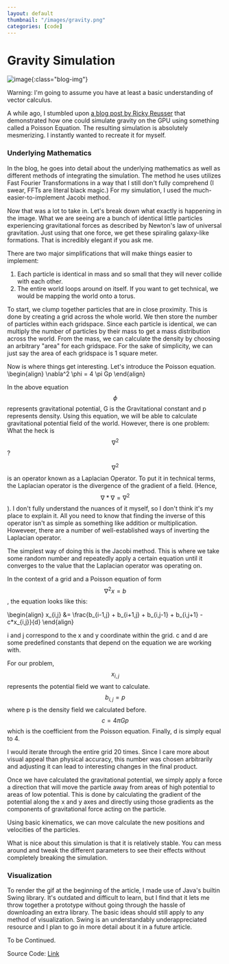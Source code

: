 ```yaml
---
layout: default
thumbnail: "/images/gravity.png"
categories: [code]
---
```


# Gravity Simulation

![image](/images/gravity.gif){:class="blog-img"}

<script src="https://cdn.mathjax.org/mathjax/latest/MathJax.js?config=TeX-AMS-MML_HTMLorMML" type="text/javascript"></script>

Warning: I'm going to assume you have at least a basic understanding of vector calculus.

A while ago, I stumbled upon [a blog post by Ricky Reusser](https://observablehq.com/@rreusser/2d-n-body-gravity-with-poissons-equation) 
that demonstrated how one could simulate gravity on the GPU using something called a Poisson Equation.
The resulting simulation is absolutely mesmerizing. I instantly wanted to recreate it for myself.

### Underlying Mathematics

In the blog, he goes into detail about the underlying mathematics as well as different methods of integrating the simulation.
The method he uses utilizes Fast Fourier Transformations in a way that I still don't fully comprehend (I swear, FFTs are literal black magic.)
For my simulation, I used the much-easier-to-implement Jacobi method.

Now that was a lot to take in. Let's break down what exactly is happening in the image.
What we are seeing are a bunch of identical little particles experiencing gravitational forces as described by Newton's law of universal gravitation.
Just using that one force, we get these spiraling galaxy-like formations. That is incredibly elegant if you ask me.

There are two major simplifications that will make things easier to implement:
1. Each particle is identical in mass and so small that they will never collide with each other.
2. The entire world loops around on itself. If you want to get technical, we would be mapping the world onto a torus.

To start, we clump together particles that are in close proximity. 
This is done by creating a grid across the whole world. We then store the number of particles within each gridspace. 
Since each particle is identical, we can multiply the number of particles by their mass to get a mass distribution across the world. 
From the mass, we can calculate the density by choosing an arbitrary "area" for each gridspace. 
For the sake of simplicity, we can just say the area of each gridspace is 1 square meter.

Now is where things get interesting. Let's introduce the Poisson equation.
\begin{align}
\nabla^2 \phi = 4 \pi Gp
\end{align}

In the above equation $$\phi$$ represents gravitational potential, G is the Gravitational constant and p represents density. 
Using this equation, we will be able to calculate gravitational potential field of the world. 
However, there is one problem: What the heck is $$\nabla^2$$?

$$\nabla^2$$ is an operator known as a Laplacian Operator. 
To put it in technical terms, the Laplacian operator is the divergence of the gradient of a field. (Hence, $$\nabla * \nabla = \nabla^2$$).
I don't fully understand the nuances of it myself, so I don't think it's my place to explain it.
All you need to know that finding the inverse of this operator isn't as simple as something like addition or multiplication.
Howeveer, there are a number of well-established ways of inverting the Laplacian operator.

The simplest way of doing this is the Jacobi method. This is where we take some random number and repeatedly apply a certain equation until it converges to the value that the Laplacian operator was operating on.

In the context of a grid and a Poisson equation of form $$\nabla^2x = b$$, the equation looks like this:

\begin{align}
x_{i,j} &= \frac{b_{i-1,j} + b_{i+1,j} + b_{i,j-1} + b_{i,j+1} - c*x_{i,j}}{d}
\end{align}

i and j correspond to the x and y coordinate within the grid. c and d are some predefined constants that depend on the equation we are working with.

For our problem, $$x_{i,j}$$ represents the potential field we want to calculate. $$b_{i,j}  = p$$  where p is the density field we calculated before. $$c = 4 \pi Gp$$ which is the coefficient from the Poisson equation.
Finally, d is simply equal to 4. 

I would iterate through the entire grid 20 times. 
Since I care more about visual appeal than physical accuracy, this number was chosen arbitrarily and adjusting it can lead to interesting changes in the final product.

Once we have calculated the gravitational potential, we simply apply a force a direction that will move the particle away from areas of high potential to areas of low potential.
This is done by calculating the gradient of the potential along the x and y axes and directly using those gradients as the components of gravitational force acting on the particle.

Using basic kinematics, we can move calculate the new positions and velocities of the particles.

What is nice about this simulation is that it is relatively stable. You can mess around and tweak the different parameters to see their effects without completely breaking the simulation.

### Visualization

To render the gif at the beginning of the article, I made use of Java's builtin Swing library. It's outdated and difficult to learn,
but I find that it lets me throw together a prototype without going through the hassle of downloading an extra library. The basic ideas should still apply to any method of visualization.
Swing is an understandably underappreciated resource and I plan to go in more detail about it in a future article.


To be Continued.

Source Code: [Link](https://github.com/bhespiritu/physics-toys)
